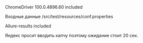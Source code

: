 ChromeDriver 100.0.4896.60 included

Входные данные /src/test/resources/conf.properties


Allure-results included

Яндекс просит вводить капчу поэтому ожидание стоит 20 сек.

